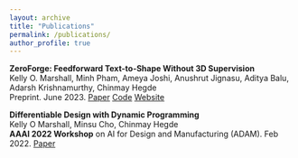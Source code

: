```yaml
---
layout: archive
title: "Publications"
permalink: /publications/
author_profile: true
---
```


**ZeroForge: Feedforward Text-to-Shape Without 3D Supervision** <br> Kelly O. Marshall, Minh Pham, Ameya Joshi, Anushrut Jignasu, Aditya Balu, Adarsh Krishnamurthy, Chinmay Hegde <br> Preprint. June 2023. [Paper](https://arxiv.org/abs/2306.08183) [Code](https://github.com/Km3888/ZeroForge) [Website](https://nyu-dice-lab.github.io/ZeroForge)

**Differentiable Design with Dynamic Programming** <br> Kelly O Marshall, Minsu Cho, Chinmay Hegde <br> **AAAI 2022 Workshop** on AI for Design and Manufacturing (ADAM). Feb 2022. [Paper](https://chomd90.github.io/publications/ADAM.pdf)
